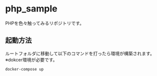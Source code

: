 # php_sample
PHPを色々触ってみるリポジトリです。 

## 起動方法
ルートフォルダに移動して以下のコマンドを打ったら環境が構築されます。  
※dokcer環境が必要です。
```
docker-compose up
```